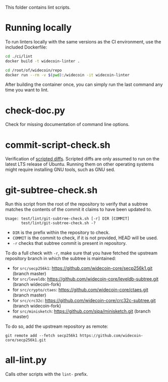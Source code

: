 This folder contains lint scripts.

Running locally
===============

To run linters locally with the same versions as the CI environment, use the included
Dockerfile:

```sh
cd ./ci/lint
docker build -t widecoin-linter .

cd /root/of/widecoin/repo
docker run --rm -v $(pwd):/widecoin -it widecoin-linter
```

After building the container once, you can simply run the last command any time you
want to lint.


check-doc.py
============
Check for missing documentation of command line options.

commit-script-check.sh
======================
Verification of [scripted diffs](/doc/developer-notes.md#scripted-diffs).
Scripted diffs are only assumed to run on the latest LTS release of Ubuntu. Running them on other operating systems
might require installing GNU tools, such as GNU sed.

git-subtree-check.sh
====================
Run this script from the root of the repository to verify that a subtree matches the contents of
the commit it claims to have been updated to.

```
Usage: test/lint/git-subtree-check.sh [-r] DIR [COMMIT]
       test/lint/git-subtree-check.sh -?
```

- `DIR` is the prefix within the repository to check.
- `COMMIT` is the commit to check, if it is not provided, HEAD will be used.
- `-r` checks that subtree commit is present in repository.

To do a full check with `-r`, make sure that you have fetched the upstream repository branch in which the subtree is
maintained:
* for `src/secp256k1`: https://github.com/widecoin-core/secp256k1.git (branch master)
* for `src/leveldb`: https://github.com/widecoin-core/leveldb-subtree.git (branch widecoin-fork)
* for `src/crypto/ctaes`: https://github.com/widecoin-core/ctaes.git (branch master)
* for `src/crc32c`: https://github.com/widecoin-core/crc32c-subtree.git (branch widecoin-fork)
* for `src/minisketch`: https://github.com/sipa/minisketch.git (branch master)

To do so, add the upstream repository as remote:

```
git remote add --fetch secp256k1 https://github.com/widecoin-core/secp256k1.git
```

all-lint.py
===========
Calls other scripts with the `lint-` prefix.
